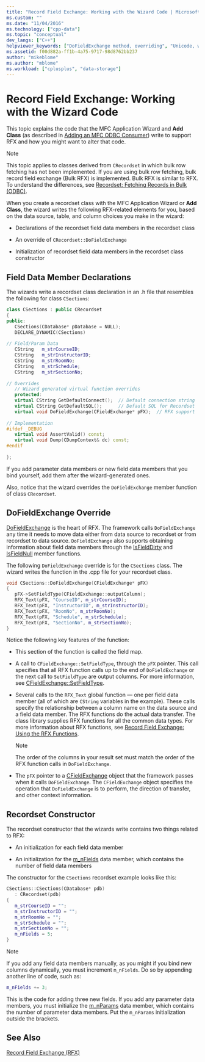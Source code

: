```yaml
---
title: "Record Field Exchange: Working with the Wizard Code | Microsoft Docs"
ms.custom: ""
ms.date: "11/04/2016"
ms.technology: ["cpp-data"]
ms.topic: "conceptual"
dev_langs: ["C++"]
helpviewer_keywords: ["DoFieldExchange method, overriding", "Unicode, with database classes", "field data members, declaring", "RFX (ODBC), wizard code", "RFX (ODBC), implementing", "field data members", "ODBC, RFX", "m_nParams data member, initializing", "m_nFields data member", "m_nParams data member", "overriding, DoFieldExchange", "m_nFields data member, initializing"]
ms.assetid: f00d882a-ff1b-4a75-9717-98d8762bb237
author: "mikeblome"
ms.author: "mblome"
ms.workload: ["cplusplus", "data-storage"]
---
```

# Record Field Exchange: Working with the Wizard Code
This topic explains the code that the MFC Application Wizard and **Add Class** (as described in [Adding an MFC ODBC Consumer](../../mfc/reference/adding-an-mfc-odbc-consumer.md)) write to support RFX and how you might want to alter that code.  
  
> [!NOTE]
>  This topic applies to classes derived from `CRecordset` in which bulk row fetching has not been implemented. If you are using bulk row fetching, bulk record field exchange (Bulk RFX) is implemented. Bulk RFX is similar to RFX. To understand the differences, see [Recordset: Fetching Records in Bulk (ODBC)](../../data/odbc/recordset-fetching-records-in-bulk-odbc.md).  
  
 When you create a recordset class with the MFC Application Wizard or **Add Class**, the wizard writes the following RFX-related elements for you, based on the data source, table, and column choices you make in the wizard:  
  
-   Declarations of the recordset field data members in the recordset class  
  
-   An override of `CRecordset::DoFieldExchange`  
  
-   Initialization of recordset field data members in the recordset class constructor  
  
##  <a name="_core_the_field_data_member_declarations"></a> Field Data Member Declarations  
 The wizards write a recordset class declaration in an .h file that resembles the following for class `CSections`:  
  
```cpp  
class CSections : public CRecordset  
{  
public:  
   CSections(CDatabase* pDatabase = NULL);  
   DECLARE_DYNAMIC(CSections)  
  
// Field/Param Data  
   CString   m_strCourseID;  
   CString   m_strInstructorID;  
   CString   m_strRoomNo;  
   CString   m_strSchedule;  
   CString   m_strSectionNo;  
  
// Overrides  
   // Wizard generated virtual function overrides  
   protected:  
   virtual CString GetDefaultConnect();  // Default connection string  
   virtual CString GetDefaultSQL();      // Default SQL for Recordset  
   virtual void DoFieldExchange(CFieldExchange* pFX);  // RFX support  
  
// Implementation  
#ifdef _DEBUG  
   virtual void AssertValid() const;  
   virtual void Dump(CDumpContext& dc) const;  
#endif  
  
};  
```  
  
 If you add parameter data members or new field data members that you bind yourself, add them after the wizard-generated ones.  
  
 Also, notice that the wizard overrides the `DoFieldExchange` member function of class `CRecordset`.  
  
##  <a name="_core_the_dofieldexchange_override"></a> DoFieldExchange Override  

 [DoFieldExchange](../../mfc/reference/crecordset-class.md#dofieldexchange) is the heart of RFX. The framework calls `DoFieldExchange` any time it needs to move data either from data source to recordset or from recordset to data source. `DoFieldExchange` also supports obtaining information about field data members through the [IsFieldDirty](../../mfc/reference/crecordset-class.md#isfielddirty) and [IsFieldNull](../../mfc/reference/crecordset-class.md#isfieldnull) member functions.  
  
 The following `DoFieldExchange` override is for the `CSections` class. The wizard writes the function in the .cpp file for your recordset class.  
  
```cpp  
void CSections::DoFieldExchange(CFieldExchange* pFX)  
{  
   pFX->SetFieldType(CFieldExchange::outputColumn);  
   RFX_Text(pFX, "CourseID", m_strCourseID);  
   RFX_Text(pFX, "InstructorID", m_strInstructorID);  
   RFX_Text(pFX, "RoomNo", m_strRoomNo);  
   RFX_Text(pFX, "Schedule", m_strSchedule);  
   RFX_Text(pFX, "SectionNo", m_strSectionNo);  
}  
```  
  
 Notice the following key features of the function:  
  
-   This section of the function is called the field map.  
  
-   A call to `CFieldExchange::SetFieldType`, through the `pFX` pointer. This call specifies that all RFX function calls up to the end of `DoFieldExchange` or the next call to `SetFieldType` are output columns. For more information, see [CFieldExchange::SetFieldType](../../mfc/reference/cfieldexchange-class.md#setfieldtype).  
  
-   Several calls to the `RFX_Text` global function — one per field data member (all of which are `CString` variables in the example). These calls specify the relationship between a column name on the data source and a field data member. The RFX functions do the actual data transfer. The class library supplies RFX functions for all the common data types. For more information about RFX functions, see [Record Field Exchange: Using the RFX Functions](../../data/odbc/record-field-exchange-using-the-rfx-functions.md).  
  
    > [!NOTE]
    >  The order of the columns in your result set must match the order of the RFX function calls in `DoFieldExchange`.  
  
-   The `pFX` pointer to a [CFieldExchange](../../mfc/reference/cfieldexchange-class.md) object that the framework passes when it calls `DoFieldExchange`. The `CFieldExchange` object specifies the operation that `DoFieldExchange` is to perform, the direction of transfer, and other context information.  
  
##  <a name="_core_the_recordset_constructor"></a> Recordset Constructor  
 The recordset constructor that the wizards write contains two things related to RFX:  
  
-   An initialization for each field data member  
  
-   An initialization for the [m_nFields](../../mfc/reference/crecordset-class.md#m_nfields) data member, which contains the number of field data members  
  
 The constructor for the `CSections` recordset example looks like this:  
  
```cpp  
CSections::CSections(CDatabase* pdb)  
   : CRecordset(pdb)  
{  
   m_strCourseID = "";  
   m_strInstructorID = "";  
   m_strRoomNo = "";  
   m_strSchedule = "";  
   m_strSectionNo = "";  
   m_nFields = 5;  
}  
```  
  
> [!NOTE]
>  If you add any field data members manually, as you might if you bind new columns dynamically, you must increment `m_nFields`. Do so by appending another line of code, such as:  
  
```cpp  
m_nFields += 3;  
```  

 This is the code for adding three new fields. If you add any parameter data members, you must initialize the [m_nParams](../../mfc/reference/crecordset-class.md#m_nparams) data member, which contains the number of parameter data members. Put the `m_nParams` initialization outside the brackets.  

## See Also  
 [Record Field Exchange (RFX)](../../data/odbc/record-field-exchange-rfx.md)